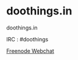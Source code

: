 doothings.in
============

doothings.in


IRC : #doothings

[Freenode Webchat](http://webchat.freenode.net/?channels=punerb)
